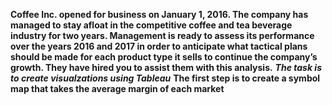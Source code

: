 **Coffee Inc. opened for business on January 1, 2016. The company has managed to stay afloat in the competitive coffee and tea beverage industry for two years. Management is ready to assess its performance over the years 2016 and 2017 in order to anticipate what tactical plans should be made for each product type it sells to continue the company’s growth. They have hired you to assist them with this analysis.**
***The task is to create visualzations using Tableau***
****The first step is to create a symbol map that takes the average margin of each market****
